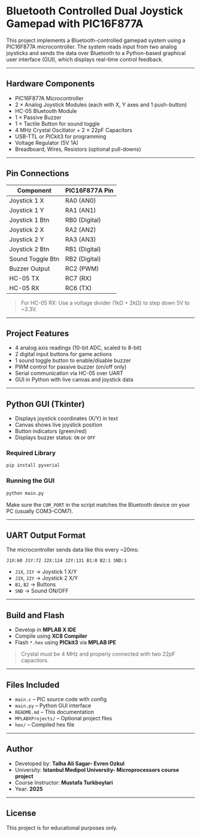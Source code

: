 # Bluetooth Controlled Dual Joystick Gamepad with PIC16F877A

This project implements a Bluetooth-controlled gamepad system using a PIC16F877A microcontroller. The system reads input from two analog joysticks and sends the data over Bluetooth to a Python-based graphical user interface (GUI), which displays real-time control feedback.

---

## Hardware Components

- PIC16F877A Microcontroller
- 2 × Analog Joystick Modules (each with X, Y axes and 1 push-button)
- HC-05 Bluetooth Module
- 1 × Passive Buzzer
- 1 × Tactile Button for sound toggle
- 4 MHz Crystal Oscillator + 2 × 22pF Capacitors
- USB-TTL or PICkit3 for programming
- Voltage Regulator (5V 1A)
- Breadboard, Wires, Resistors (optional pull-downs)

---

## Pin Connections

| Component        | PIC16F877A Pin |
|------------------|----------------|
| Joystick 1 X     | RA0 (AN0)      |
| Joystick 1 Y     | RA1 (AN1)      |
| Joystick 1 Btn   | RB0 (Digital)  |
| Joystick 2 X     | RA2 (AN2)      |
| Joystick 2 Y     | RA3 (AN3)      |
| Joystick 2 Btn   | RB1 (Digital)  |
| Sound Toggle Btn | RB2 (Digital)  |
| Buzzer Output    | RC2 (PWM)      |
| HC-05 TX         | RC7 (RX)       |
| HC-05 RX         | RC6 (TX)       |

> For HC-05 RX: Use a voltage divider (1kΩ + 2kΩ) to step down 5V to ~3.3V.

---

## Project Features

- 4 analog axis readings (10-bit ADC, scaled to 8-bit)
- 2 digital input buttons for game actions
- 1 sound toggle button to enable/disable buzzer
- PWM control for passive buzzer (on/off only)
- Serial communication via HC-05 over UART
- GUI in Python with live canvas and joystick data

---

## Python GUI (Tkinter)

- Displays joystick coordinates (X/Y) in text
- Canvas shows live joystick position
- Button indicators (green/red)
- Displays buzzer status: `ON` or `OFF`

### Required Library

```bash
pip install pyserial
```

### Running the GUI

```bash
python main.py
```

Make sure the `COM_PORT` in the script matches the Bluetooth device on your PC (usually COM3–COM7).

---

## UART Output Format

The microcontroller sends data like this every ~20ms:

```
J1X:60 J1Y:72 J2X:124 J2Y:131 B1:0 B2:1 SND:1
```

- `J1X`, `J1Y` → Joystick 1 X/Y  
- `J2X`, `J2Y` → Joystick 2 X/Y  
- `B1`, `B2` → Buttons  
- `SND` → Sound ON/OFF  

---

## Build and Flash

- Develop in **MPLAB X IDE**
- Compile using **XC8 Compiler**
- Flash `*.hex` using **PICkit3** via **MPLAB IPE**

> Crystal must be 4 MHz and properly connected with two 22pF capacitors.

---

## Files Included

- `main.c` – PIC source code with config  
- `main.py` – Python GUI interface  
- `README.md` – This documentation  
- `MPLABXProjects/` – Optional project files  
- `hex/` – Compiled hex file  

---

##  Author

- Developed by: **Talha Ali Sagar- Evren Ozkul**  
- University: **Istanbul Medipol University- Microprocessors course project**
- Course Instructor: **Mustafa Turkboylari**  
- Year: **2025**

---

## License

This project is for educational purposes only.

